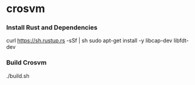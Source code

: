 # crosvm

### Install Rust and Dependencies  

curl https://sh.rustup.rs -sSf | sh
sudo apt-get install -y libcap-dev libfdt-dev

### Build Crosvm

./build.sh
